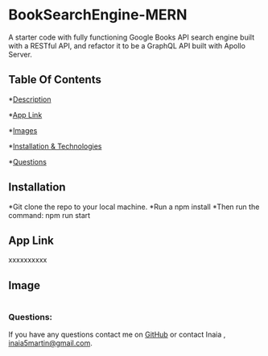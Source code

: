# BookSearchEngine-MERN
A starter code with fully functioning Google Books API search engine built with a RESTful API, and refactor it to be a GraphQL API built with Apollo Server. 


 
 ## Table Of Contents
 
*[Description](#description)

*[App Link](#applink)

*[Images](#images)

*[Installation & Technologies](#installation&technologies)

*[Questions](#questions)



## Installation 

*Git clone the repo to your local machine.
*Run a npm install
*Then run the command: npm run start

## App Link 
xxxxxxxxxx

 


## Image
<img src="">




### Questions:
If you have any questions contact me on [GitHub](https://github.com/inaia@gmail.com) or contact Inaia , inaia5martin@gmail.com.
 
